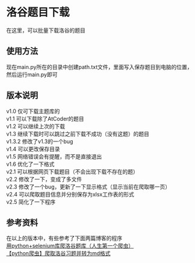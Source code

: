 # 洛谷题目下载

在这里，可以批量下载洛谷的题目

## 使用方法

现在main.py所在的目录中创建path.txt文件，里面写入保存题目到电脑的位置，然后运行main.py即可

## 版本说明

v1.0 仅可下载主题库的<br>
v1.1 可以下载除了AtCoder的题目<br>
v1.2 可以继续上次的下载<br>
v1.3 继续下载时可以跳过之前下载不成功（没有这题）的题目<br>
v1.3.2 修改了v1.3的一个bug<br>
v1.4 可以更改保存目录<br>
v1.5 网络错误会有提醒，而不是直接退出<br>
v1.6 优化了一下格式<br>
v2.1 可以根据网页下载题目（不会出现下载不存在的题）<br>
v2.2 修改了一下，变成了多文件 <br>
v2.3 修改了一个bug，更新了一下显示格式（显示当前在爬取哪一页）<br>
v2.4 可以爬取题目信息并分别保存为xlsx工作表的形式 <br>
v2.5 简化了一下程序

## 参考资料
在以上的版本中，有些参考了下面两篇博客的程序 <br>
[用python+selenium库爬洛谷题库（人生第一个爬虫）](https://blog.csdn.net/CrazyGuo2000/article/details/105598844) <br>
[【python爬虫】爬取洛谷习题并转为md格式](https://blog.csdn.net/qq_38243831/article/details/108909442) <br>